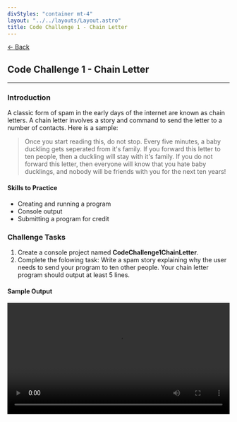 ```yaml
---
divStyles: "container mt-4"
layout: "../../layouts/Layout.astro"
title: Code Challenge 1 - Chain Letter
---
```


[← Back](/code-challenges/)

## Code Challenge 1 - Chain Letter

---

### Introduction

A classic form of spam in the early days of the internet are known as chain letters. A chain letter involves a story and command to send the letter to a number of contacts. Here is a sample:

> Once you start reading this, do not stop. Every five minutes, a baby duckling gets seperated from it's family. If you forward this letter to ten people, then a duckling will stay with it's family. If you do not forward this letter, then everyone will know that you hate baby ducklings, and nobody will be friends with you for the next ten years!

#### Skills to Practice

- Creating and running a program
- Console output
- Submitting a program for credit

### Challenge Tasks

1. Create a console project named **CodeChallenge1ChainLetter**.
2. Complete the folowing task: Write a spam story explaining why the user needs to send your program to ten other people. Your chain letter program should output at least 5 lines.

#### Sample Output

<div class="row">
    <div class="col-sm-12 col-xl-10 offset-xl-1">
        <video src="/courses/code-challenges/code-challenge-1-sample.mp4" autoplay loop width="100%"></video>
    </div>
</div>

